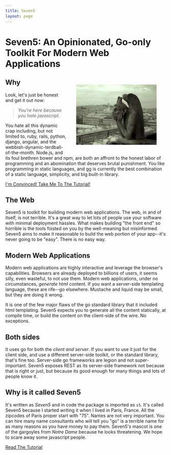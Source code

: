 ```yaml
---
title: Seven5
layout: page
---
```


# Seven5: An Opinionated, Go-only Toolkit For Modern Web Applications

<img src="/assets/img/gargoyle-1.jpg" hspace="30" vspace="30" 
alt="the seven5 gargoyle" style="width:50%;height:50%; float:right;">

## Why
Look, let's just be honest and get it out now: 

> _You're here because you hate javascript._  

You hate all this dynamic crap including, but not limited to, ruby, rails,
python, django, angular, and the webbish-dynamic-terdball-of-the-month. 
Node.js, and its foul brethren bower and npm, are both an affront to the honest
labor of programming and an abomination that deserves
brutal punishment. You like  programming in  static languages, and 
[go](http://golang.com)  is currently the best combination of a 
static language, simplicity, and big built-in library.

<a role="button" href="/tutorial.html" class="btn btn-primary">
I'm Convinced! Take Me To The Tutorial!</a>

## The Web
Seven5 is toolkit for building modern web applications.  The web, in
and of itself, is not terrible.  It's a great way to let lots of people
use your software with minimal deployment hassles.  What makes building
"the front end" so horrible is the tools foisted on you by 
the well-meaning but misinformed. Seven5 aims to make it 
reasonable to build the web portion of your app--it's never going to 
be "easy".  There is no easy way.

<a name="modern-web-applications"></a>

## Modern Web Applications
Modern web applications are highly interactive and leverage the browser's
capabilities.  Browsers are already deployed to billions of 
users, it seems silly, even wasteful, to not use them.
Modern web applications, under  no circumstances, _generate_ html content.
If you want a server-side templating language, these are rife--go elsewhere. 
Mustache and liquid may be small, but they are doing it wrong. 

It is one of the few  major flaws  of the  go standard library that it included html templating.  Seven5 expects you to generate all the 
content statically, at compile time, or build the  content on the 
client-side of the wire. No exceptions.

## Both sides
It uses go for both the *client and server*.  If you  want to use it 
just for the client side, and use a different server-side toolkit, or the standard library, that's fine too.  Server-side go frameworks are legion
and not super-important.  Seven5 exposes REST as its server-side framework
not because that is right or just, but because its good enough for many things
and lots of people know it.

## Why is it called Seven5
It's written as _Seven5_ and in code the package is imported as `s5`. 
It's called Seven5 because I started writing it when I lived in Paris, France.
All the zipcodes of Paris proper start with "75".  Names are not very 
important.  You can hire many name consultants who will tell you "go"
is a terrible name for as many reasons as you have money to pay them.
Seven5's mascot is one of the gargoyles from _Notre Dame_ because he looks
threatening. We hope to scare away some javascript people.

<a role="button" href="/tutorial.html" class="btn btn-primary">
Read The Tutorial</a>
